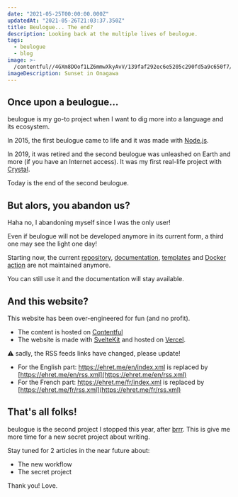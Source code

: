 ```yaml
---
date: "2021-05-25T00:00:00.000Z"
updatedAt: "2021-05-26T21:03:37.350Z"
title: Beulogue... The end?
description: Looking back at the multiple lives of beulogue.
tags:
  - beulogue
  - blog
image: >-
  /contentful//4GXm8DOof1LZ6mmwXkyAvV/139faf292ec6e5205c290fd5a9c650f7/IMG_0932.png
imageDescription: Sunset in Onagawa
---
```


## Once upon a beulogue...

beulogue is my go-to project when I want to dig more into a language and its ecosystem.

In 2015, the first beulogue came to life and it was made with [Node.js](https://nodejs.org/).

In 2019, it was retired and the second beulogue was unleashed on Earth and more (if you have an Internet access). It was my first real-life project with [Crystal](https://crystal-lang.org/).

Today is the end of the second beulogue.

## But alors, you abandon us?

Haha no, I abandoning myself since I was the only user!

Even if beulogue will not be developed anymore in its current form, a third one may see the light one day!

Starting now, the current [repository](https://github.com/SiegfriedEhret/beulogue), [documentation](https://beulogue.ehret.me/en/), [templates](https://github.com/SiegfriedEhret/beulogue-templates) and [Docker action](https://github.com/SiegfriedEhret/beulogue-action) are not maintained anymore.

You can still use it and the documentation will stay available.

## And this website?

This website has been over-engineered for fun (and no profit).

- The content is hosted on [Contentful](https://www.contentful.com/)
- The website is made with [SvelteKit](https://kit.svelte.dev/) and hosted on [Vercel](https://vercel.com/).

⚠️ sadly, the RSS feeds links have changed, please update!

- For the English part: https://ehret.me/en/index.xml is replaced by [https://ehret.me/en/rss.xml](https://ehret.me/en/rss.xml)
- For the French part: https://ehret.me/fr/index.xml is replaced by [https://ehret.me/fr/rss.xml](https://ehret.me/fr/rss.xml)

## That's all folks!

beulogue is the second project I stopped this year, after [brrr](/en/brrr-the-end). This is give me more time for a new secret project about writing.

Stay tuned for 2 articles in the near future about:

- The new workflow
- The secret project

Thank you! Love.
